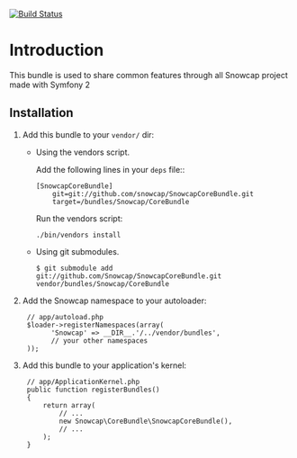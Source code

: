 [![Build Status](https://secure.travis-ci.org/snowcap/SnowcapCoreBundle.png?branch=master)](http://travis-ci.org/snowcap/SnowcapCoreBundle)

Introduction
============

This bundle is used to share common features through all Snowcap project made with Symfony 2

Installation
------------

  1. Add this bundle to your ``vendor/`` dir:
      * Using the vendors script.

        Add the following lines in your ``deps`` file::

            [SnowcapCoreBundle]
                git=git://github.com/snowcap/SnowcapCoreBundle.git
                target=/bundles/Snowcap/CoreBundle
            
        Run the vendors script:

            ./bin/vendors install

      * Using git submodules.

            $ git submodule add git://github.com/Snowcap/SnowcapCoreBundle.git vendor/bundles/Snowcap/CoreBundle

  2. Add the Snowcap namespace to your autoloader:

          // app/autoload.php
          $loader->registerNamespaces(array(
                'Snowcap' => __DIR__.'/../vendor/bundles',
                // your other namespaces
          ));

  3. Add this bundle to your application's kernel:

          // app/ApplicationKernel.php
          public function registerBundles()
          {
              return array(
                  // ...
                  new Snowcap\CoreBundle\SnowcapCoreBundle(),
                  // ...
              );
          }
          
 